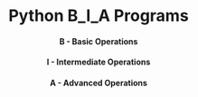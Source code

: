 <h1 align = "center">Python B_I_A Programs</h1>


<h4 align = "center"> B - Basic Operations</h4>
<h4 align = "center"> I - Intermediate Operations</h4>
<h4 align = "center">A - Advanced Operations</h4>
